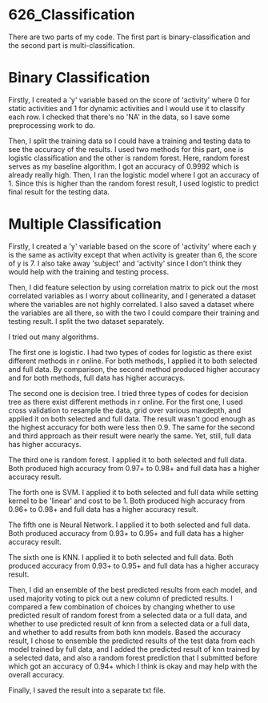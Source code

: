 # 626_Classification

There are two parts of my code. The first part is binary-classification and the second part is multi-classification.

# Binary Classification

Firstly, I created a 'y' variable based on the score of 'activity' where 0 for static activities and 1 for dynamic activities and I would use it to classify each row. I checked that there's no 'NA' in the data, so I save some preprocessing work to do.

Then, I split the training data so I could have a training and testing data to see the accuracy of the results. I used two methods for this part, one is logistic classification and the other is random forest. Here, random forest serves as my baseline algorithm. I got an accuracy of 0.9992 which is already really high. Then, I ran the logistic model where I got an accuracy of 1. Since this is higher than the random forest result, I used logistic to predict final result for the testing data.

# Multiple Classification

Firstly, I created a 'y' variable based on the score of 'activity' where each y is the same as activity except that when activity is greater than 6, the score of y is 7. I also take away 'subject' and 'activity' since I don't think they would help with the training and testing process.

Then, I did feature selection by using correlation matrix to pick out the most correlated variables as I worry about collinearity, and I generated a dataset where the variables are not highly correlated. I also saved a dataset where the variables are all there, so with the two I could compare their training and testing result. I split the two dataset separately. 

I tried out many algorithms. 

The first one is logistic. I had two types of codes for logistic as there exist different methods in r online. For both methods, I applied it to both selected and full data. By comparison, the second method produced higher accuracy and for both methods, full data has higher accuracys.

The second one is decision tree. I tried three types of codes for decision tree as there exist different methods in r online. For the first one, I used cross validation to resample the data, grid over various maxdepth, and applied it on both selected and full data. The result wasn't good enough as the highest accuracy for both were less then 0.9. The same for the second and third approach as their result were nearly the same. Yet, still, full data has higher accuracys.

The third one is random forest. I applied it to both selected and full data. Both produced high accuracy from 0.97+ to 0.98+ and full data has a higher accuracy result.

The forth one is SVM. I applied it to both selected and full data while setting kernel to be 'linear' and cost to be 1. Both produced high accuracy from 0.96+ to 0.98+ and full data has a higher accuracy result.

The fifth one is Neural Network. I applied it to both selected and full data. Both produced accuracy from 0.93+ to 0.95+ and full data has a higher accuracy result.

The sixth one is KNN. I applied it to both selected and full data. Both produced accuracy from 0.93+ to 0.95+ and full data has a higher accuracy result.

Then, I did an ensemble of the best predicted results from each model, and used majority voting to pick out a new column of predicted results. I compared a few combination of choices by changing whether to use predicted result of random forest from a selected data or a full data, and whether to use predicted result of knn from a selected data or a full data, and whether to add results from both knn models. Based the accuracy result, I chose to ensemble the predicted results of the test data from each model trained by full data, and I added the predicted result of knn trained by a selected data, and also a random forest prediction that I submitted before which got an accuracy of 0.94+ which I think is okay and may help with the overall accuracy.

Finally, I saved the result into a separate txt file.
